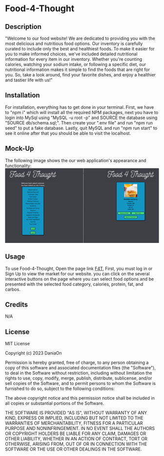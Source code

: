 # Food-4-Thought

## Description

"Welcome to our food website! We are dedicated to providing you with the most delicious and nutritious food options. Our inventory is carefully curated to include only the best and healthiest foods. To make it easier for you to make informed choices, we've included detailed nutritional information for every item in our inventory. Whether you're counting calories, watching your sodium intake, or following a specific diet, our nutritional information makes it simple to find the foods that are right for you. So, take a look around, find your favorite dishes, and enjoy a healthier and tastier life with us!"

## Installation

For installation, everything has to get done in your terminal. First, we have to "npm i" which will install all the required NPM packages, next you have to login into MySql using "MySQL -u root -p" and SOURCE the database using "SOURCE db/schema.sql;". Then create your ".env file" and run "npm run seed" to put a fake database. Lastly, quit MySQL and run "npm run start" to see it online after that you should be able to visit the localhost.

## Mock-Up

The following image shows the our web application's appearance and functionality:
![Food-4-Thought](./public/images/f4tpg.png)


## Usage

To use Food-4-Thought, Open the page link [F4T](https://f4t-db.herokuapp.com/), First, you must log in or Sign Up to view the market for our website. you can click on the several interactive buttons on the page where you can select food options and be presented with the selected food category, calories, protein, fat, and carbos.

## Credits

N/A

## License

MIT License

Copyright (c) 2023 DaniaOn

Permission is hereby granted, free of charge, to any person obtaining a copy
of this software and associated documentation files (the "Software"), to deal
in the Software without restriction, including without limitation the rights
to use, copy, modify, merge, publish, distribute, sublicense, and/or sell
copies of the Software, and to permit persons to whom the Software is
furnished to do so, subject to the following conditions:

The above copyright notice and this permission notice shall be included in all
copies or substantial portions of the Software.

THE SOFTWARE IS PROVIDED "AS IS", WITHOUT WARRANTY OF ANY KIND, EXPRESS OR
IMPLIED, INCLUDING BUT NOT LIMITED TO THE WARRANTIES OF MERCHANTABILITY,
FITNESS FOR A PARTICULAR PURPOSE AND NONINFRINGEMENT. IN NO EVENT SHALL THE
AUTHORS OR COPYRIGHT HOLDERS BE LIABLE FOR ANY CLAIM, DAMAGES OR OTHER
LIABILITY, WHETHER IN AN ACTION OF CONTRACT, TORT OR OTHERWISE, ARISING FROM,
OUT OF OR IN CONNECTION WITH THE SOFTWARE OR THE USE OR OTHER DEALINGS IN THE
SOFTWARE.
